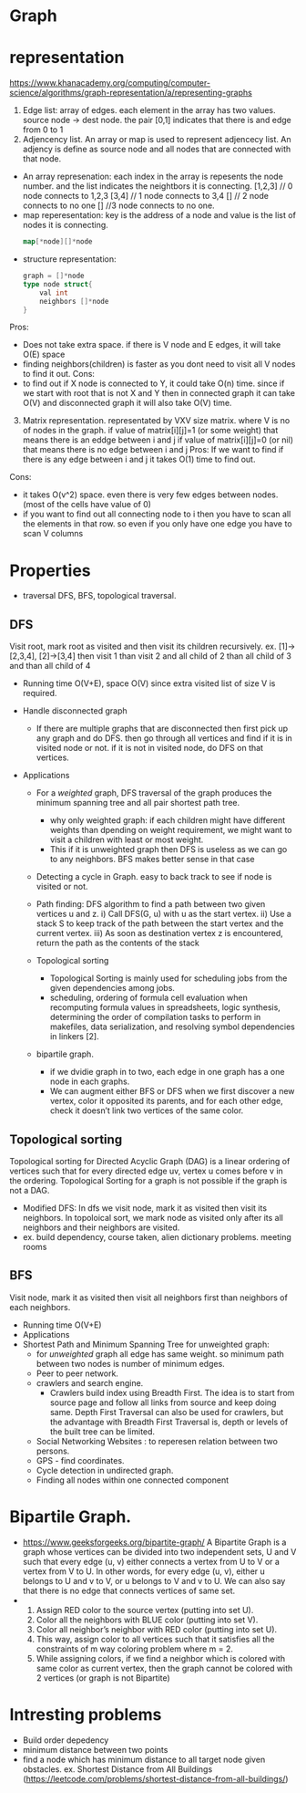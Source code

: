 # Graph

# representation
https://www.khanacademy.org/computing/computer-science/algorithms/graph-representation/a/representing-graphs
1) Edge list:
   array of edges. each element in the array has two values. source node -> dest node. the pair [0,1] indicates that there is and edge from 0 to 1
2) Adjencency list. 
  An array or map is used to represent adjencecy list. An adjency is define as source node and all nodes that are connected with that node. 
  - An array represenation:
    each index in the array is repesents the node number. and the list indicates the neightbors it is connecting. 
    [1,2,3]  // 0 node connects to 1,2,3
    [3,4] // 1 node connects to 3,4
    [] // 2 node connects to no one
    [] //3 node connects to no one.
  - map reperesentation: 
    key is the address of a node and value is the list of nodes it is connecting.
    ```go
    map[*node][]*node
    ```
  - structure representation:
    ```go
    graph = []*node
    type node struct{
        val int
        neighbors []*node
    }
    ```
Pros:
  - Does not take extra space. if there is V node and E edges, it will take O(E) space
  - finding neighbors(children) is faster as you dont need to visit all V nodes to find it out.
Cons:
  - to find out if X node is connected to Y, it could take O(n) time. since if we start with root that is not X and Y then in connected graph it can take O(V) and disconnected graph it will also take O(V) time.

3) Matrix representation.
   representated by VXV size matrix. where V is no of nodes in the graph.
   if value of matrix[i][j]=1 (or some weight) that means there is an eddge between i and j
   if value of matrix[i][j]=0 (or nil) that means there is no edge between i and j
Pros:
  If we want to find if there is any edge between i and j it takes O(1) time to find out.

Cons:
  - it takes O(v^2) space. even there is very few edges between nodes. (most of the cells have value of 0)
  - if you want to find out all connecting node to i then you have to scan all the elements in that row. so even if you only have one edge you have to scan V columns


# Properties
 - traversal DFS, BFS, topological traversal.
## DFS
  Visit root, mark root as visited and then visit its children recursively.  ex. [1]->[2,3,4], [2]->[3,4] then visit 1 than visit 2 and all child of 2 than all child of 3 and than all child of 4
  - Running time O(V+E), space O(V) since extra visited list of size V is required.
  - Handle disconnected graph
    - If there are multiple graphs that are disconnected then first pick up any graph and do DFS. then go through all vertices and find if it is in visited node or not.
    if it is not in visited node, do DFS on that vertices.

  - Applications
    -  For a *weighted* graph, DFS traversal of the graph produces the minimum spanning tree and all pair shortest path tree.
       - why only weighted graph: if each children might have different weights than dpending on weight requirement, we might want to visit a children with least or most weight. 
       - This if it is unweighted graph then DFS is useless as we can go to any neighbors. BFS makes better sense in that case

    - Detecting a cycle in Graph. easy to back track to see if node is visited or not.
    -  Path finding: 
       DFS algorithm to find a path between two given vertices u and z.
        i) Call DFS(G, u) with u as the start vertex.
        ii) Use a stack S to keep track of the path between the start vertex and the current vertex.
        iii) As soon as destination vertex z is encountered, return the path as the
        contents of the stack
    - Topological sorting
      - Topological Sorting is mainly used for scheduling jobs from the given dependencies among jobs. 
      - scheduling, ordering of formula cell evaluation when recomputing formula values in spreadsheets, logic synthesis, determining the order of compilation tasks to perform in makefiles, data serialization, and resolving symbol dependencies in linkers [2].
    - bipartile graph.
      - if we dvidie graph in to two, each edge in one graph has a one node in each graphs.
      - We can augment either BFS or DFS when we first discover a new vertex, color it opposited its parents, and for each other edge, check it doesn’t link two vertices of the same color. 
      
## Topological sorting
  Topological sorting for Directed Acyclic Graph (DAG) is a linear ordering of vertices such that for every directed edge uv, vertex u comes before v in the ordering. Topological Sorting for a graph is not possible if the graph is not a DAG.
  - Modified DFS: In dfs we visit node, mark it as visited then visit its neighbors. In topoloical sort, we mark node as visited only after its all neighbors and their neighbors are visited.
  - ex. build dependency, course taken, alien dictionary problems. meeting rooms


## BFS
 Visit node, mark it as visited then visit all neighbors first than neighbors of each neighbors.
  - Running time O(V+E)
  - Applications
   - Shortest Path and Minimum Spanning Tree for unweighted graph:
     -  for *unweighted* graph all edge has same weight. so minimum path between two nodes is number of minimum edges.
     - Peer to peer network.
     - crawlers and search engine. 
       - Crawlers build index using Breadth First. The idea is to start from source page and follow all links from source and keep doing same. Depth First Traversal can also be used for crawlers, but the advantage with Breadth First Traversal is, depth or levels of the built tree can be limited.
     -  Social Networking Websites : to reperesen relation between two persons.
     - GPS - find coordinates.
     - Cycle detection in undirected graph.
     - Finding all nodes within one connected component

# Bipartile Graph.
  - https://www.geeksforgeeks.org/bipartite-graph/
  A Bipartite Graph is a graph whose vertices can be divided into two independent sets, U and V such that every edge (u, v) either connects a vertex from U to V or a vertex from V to U. In other words, for every edge (u, v), either u belongs to U and v to V, or u belongs to V and v to U. We can also say that there is no edge that connects vertices of same set.
  - 1. Assign RED color to the source vertex (putting into set U).
    2. Color all the neighbors with BLUE color (putting into set V).
    3. Color all neighbor’s neighbor with RED color (putting into set U).
    4. This way, assign color to all vertices such that it satisfies all the constraints of m way coloring problem where m = 2.
    5. While assigning colors, if we find a neighbor which is colored with same color as current vertex, then the graph cannot be colored with 2 vertices (or graph is not Bipartite)
 # Intresting problems
 - Build order depedency
 - minimum distance between two points
 - find a node which has minimum distance to all target node given obstacles. ex. Shortest Distance from All Buildings (https://leetcode.com/problems/shortest-distance-from-all-buildings/)
